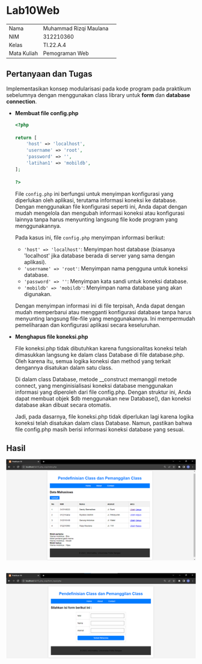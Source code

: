 # Lab10Web

|  |  |  |
|-----|------|-----|
|Nama|Muhammad Rizqi Maulana|
|NIM|312210360|
|Kelas|TI.22.A.4|
|Mata Kuliah|Pemograman Web|

## **Pertanyaan dan Tugas**
Implementasikan konsep modularisasi pada kode program pada praktikum sebelumnya dengan menggunakan class library untuk **form** dan **database connection**.

- **Membuat file config.php**

    ```php
    <?php

    return [
        'host' => 'localhost',
        'username' => 'root',
        'password' => '',
        'latihan1' => 'mobildb',
    ];

    ?>
    ```
    File `config.php` ini berfungsi untuk menyimpan konfigurasi yang diperlukan oleh aplikasi, terutama informasi koneksi ke database. Dengan menggunakan file konfigurasi seperti ini, Anda dapat dengan mudah mengelola dan mengubah informasi koneksi atau konfigurasi lainnya tanpa harus menyunting langsung file kode program yang menggunakannya.

    Pada kasus ini, file `config.php` menyimpan informasi berikut:

    - `'host' => 'localhost'`: Menyimpan host database (biasanya 'localhost' jika database berada di server yang sama dengan aplikasi).
    - `'username' => 'root'`: Menyimpan nama pengguna untuk koneksi database.
    - `'password' => ''`: Menyimpan kata sandi untuk koneksi database.
    - `'mobildb' => 'mobildb'`: Menyimpan nama database yang akan digunakan.

    Dengan menyimpan informasi ini di file terpisah, Anda dapat dengan mudah memperbarui atau mengganti konfigurasi database tanpa harus menyunting langsung file-file yang menggunakannya. Ini mempermudah pemeliharaan dan konfigurasi aplikasi secara keseluruhan.
- **Menghapus file koneksi.php**

    File koneksi.php tidak dibutuhkan karena fungsionalitas koneksi telah dimasukkan langsung ke dalam class Database di file database.php. Oleh karena itu, semua logika koneksi dan method yang terkait dengannya disatukan dalam satu class.

    Di dalam class Database, metode __construct memanggil metode connect, yang menginisialisasi koneksi database menggunakan informasi yang diperoleh dari file config.php. Dengan struktur ini, Anda dapat membuat objek $db menggunakan new Database(), dan koneksi database akan dibuat secara otomatis.

    Jadi, pada dasarnya, file koneksi.php tidak diperlukan lagi karena logika koneksi telah disatukan dalam class Database. Namun, pastikan bahwa file config.php masih berisi informasi koneksi database yang sesuai.

## Hasil

![img](gambar/1.png)<br>
<br>

![img](gambar/2.png)<br>